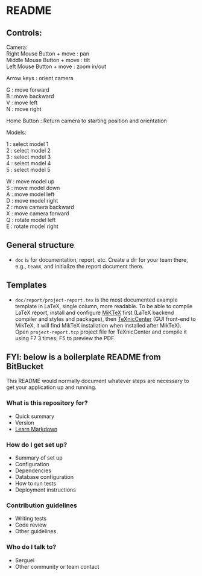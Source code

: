 # README #

## Controls:

Camera:  
Right Mouse Button + move : pan  
Middle Mouse Button + move : tilt  
Left Mouse Button + move : zoom in/out  
  
Arrow keys : orient camera  
  
G : move forward  
B : move backward  
V : move left  
N : move right  
  
Home Button : Return camera to starting position and orientation  
  
Models:  
  
1 : select model 1  
2 : select model 2  
3 : select model 3  
4 : select model 4  
5 : select model 5  
  
W : move model up  
S : move model down  
A : move model left  
D : move model right  
Z : move camera backward  
X : move camera forward  
Q : rotate model left  
E : rotate model right  

## General structure ##

* `doc` is for documentation, report, etc. Create a dir for your team there, e.g., `teamX`, and initialize the report document there.

## Templates ##

* `doc/report/project-report.tex` is the most documented example template in LaTeX, single column, more readable. To be able to compile LaTeX report, install and configure [MiKTeX](http://miktex.org) first (LaTeX backend compiler and styles and packages), then [TeXnicCenter](http://texniccenter.org) (GUI front-end to MikTeX, it will find MikTeX installation when installed after MikTeX). Open `project-report.tcp` project file for TeXnicCenter and compile it using F7 3 times; F5 to preview the PDF.

## FYI: below is a boilerplate README from BitBucket ##

This README would normally document whatever steps are necessary to get your application up and running.

### What is this repository for? ###

* Quick summary
* Version
* [Learn Markdown](https://bitbucket.org/tutorials/markdowndemo)

### How do I get set up? ###

* Summary of set up
* Configuration
* Dependencies
* Database configuration
* How to run tests
* Deployment instructions

### Contribution guidelines ###

* Writing tests
* Code review
* Other guidelines

### Who do I talk to? ###

* Serguei
* Other community or team contact
